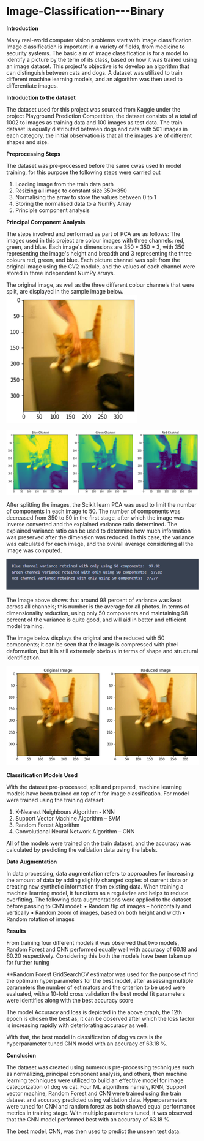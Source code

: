 # Image-Classification---Binary

**Introduction**

Many real-world computer vision problems start with image classification. Image classification is important in a variety of fields, from medicine to security systems. The basic aim of image classification is for a model to identify a picture by the term of its class, based on how it was trained using an image dataset.
This project's objective is to develop an algorithm that can distinguish between cats and dogs. A dataset was utilized to train different machine learning models, and an algorithm was then used to differentiate images.


**Introduction to the dataset**

The dataset used for this project was sourced from Kaggle under the project Playground Prediction Competition, the dataset consists of a total of 1002 to images as training data and 100 images as test data.
The train dataset is equally distributed between dogs and cats with 501 images in each category, the initial observation is that all the images are of different shapes and size.

**Preprocessing Steps**

The dataset was pre-processed before the same cwas used In model training, for this purpose the following steps were carried out
1. Loading image from the train data path
2. Resizing all image to constant size 350*350
3. Normalising the array to store the values between 0 to 1
4. Storing the normalised data to a NumPy Array
5. Principle component analysis

**Principal Component Analysis**

The steps involved and performed as part of PCA are as follows:
The images used in this project are colour images with three channels: red, green, and blue. Each image's dimensions are 350 * 350 * 3, with 350 representing the image's height and breadth and 3 representing the three colours red, green, and blue.
Each picture channel was split from the original image using the CV2 module, and the values of each channel were stored in three independent NumPy arrays.

The original image, as well as the three different colour channels that were split, are displayed in the sample image below.
![](Images/Image1.png)

![](Images/Image2.png)

After splitting the images, the Scikit learn PCA was used to limit the number of components in each image to 50. The number of components was decreased from 350 to 50 in the first stage, after which the image was inverse converted and the explained variance ratio determined.
The explained variance ratio can be used to determine how much information was preserved after the dimension was reduced.
In this case, the variance was calculated for each image, and the overall average considering all the image was computed.

![](Images/Image3.png)

The Image above shows that around 98 percent of variance was kept across all channels; this number is the average for all photos.
In terms of dimensionality reduction, using only 50 components and maintaining 98 percent of the variance is quite good, and will aid in better and efficient model training.

The image below displays the original and the reduced with 50 components; it can be seen that the image is compressed with pixel deformation, but it is still extremely obvious in terms of shape and structural identification.

![](Images/Image4.png)

**Classification Models Used**

With the dataset pre-processed, split and prepared, machine learning models have been trained on top of it for image classification.
For model were trained using the training dataset:
1.	K-Nearest Neighbours Algorithm - KNN 
2.	Support Vector Machine Algorithm – SVM
3.	Random Forest Algorithm
4.	Convolutional Neural Network Algorithm – CNN

All of the models were trained on the train dataset, and the accuracy was calculated by predicting the validation data using the labels.


**Data Augmentation**

In data processing, data augmentation refers to approaches for increasing the amount of data by adding slightly changed copies of current data or creating new synthetic information from existing data. When training a machine learning model, it functions as a regularize and helps to reduce overfitting.
The following data augmentations were applied to the dataset before passing to CNN model:
•	Random flip of images – horizontally and vertically
•	Random zoom of images, based on both height and width
•	Random rotation of images 

**Results**

From training four different models it was observed that two models, Random Forest and CNN performed equally well with accuracy of 60.18 and 60.20 respectively. Considering this both the models have been taken up for further tuning

**Random Forest
GridSearchCV estimator was used for the purpose of find the optimum hyperparameters for the best model, after assessing multiple parameters the number of estimators and the criterion to be used were evaluated, with a 10-fold cross validation the best model fit parameters were identifies along with the best accuracy score


The model Accuracy and loss is depicted in the above graph, the 12th epoch is chosen the best as, it can be observed after which the loss factor is increasing rapidly with deteriorating accuracy as well. 

With that, the best model in classification of dog vs cats is the hyperparameter tuned CNN model with an accuracy of 63.18 %.




**Conclusion**

The dataset was created using numerous pre-processing techniques such as normalizing, principal component analysis, and others, then machine learning techniques were utilized to build an effective model for image categorization of dog vs cat.
Four ML algorithms namely, KNN, Support vector machine, Random Forest and CNN were trained using the train dataset and accuracy predicted using validation data.
Hyperparameters were tuned for CNN and random forest as both showed equal performance metrics in training stage.
With multiple parameters tuned, it was observed that the CNN model performed best with an accuracy of 63.18 %.

The best model, CNN, was then used to predict the unseen test data.
